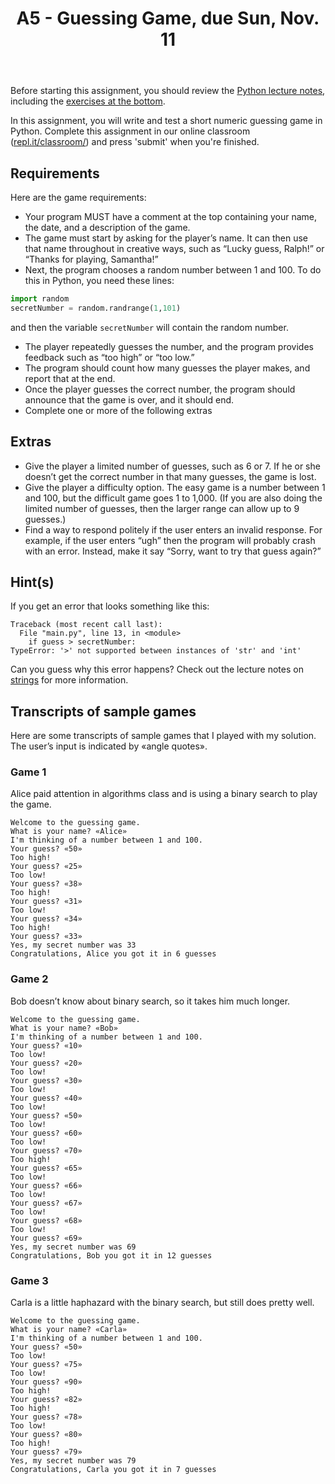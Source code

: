 ﻿---
# Posts need to have the `post` layout
layout: post

# The title of your post
title: A5 - Guessing Game, due Sun, Nov. 11

# (Optional) Write a short (~150 characters) description of each blog post.
# This description is used to preview the page on search engines, social media, etc.
description: >
   **Assigned** Monday, Oct. 29; **Due** Sun, Nov. 11 at 11:59 PM;

# (Optional) Link to an image that represents your blog post.
# The aspect ratio should be ~16:9.
image: /assets/img/default.jpg

# You can hide the description and/or image from the output
# (only visible to search engines) by setting:
# hide_description: true
# hide_image: true

# (Optional) Each post can have zero or more categories, and zero or more tags.
# The difference is that categories will be part of the URL, while tags will not.
# E.g. the URL of this post is <site.baseurl>/hydejack/2017/11/23/example-content/
categories: [CS 101]
tags: [Assignments]
# If you want a category or tag to have its own page,
# check out `_featured_categories` and `_featured_tags` respectively.
---
Before starting this assignment, you should review the [Python lecture notes](https://ramnauth.github.io/cs%20101/2018/10/29/python-programming/), including the [exercises at the bottom](https://ramnauth.github.io/cs%20101/2018/10/29/python-programming/#other-sample-programs).

In this assignment, you will write and test a short numeric guessing game in Python. Complete this assignment in our online classroom 
([repl.it/classroom/](https://repl.it/classroom/invite/10YUXv2)) and press 'submit' when you're finished.

## Requirements
Here are the game requirements:
- Your program MUST have a comment at the top containing your name, the date, and a description of the game.
- The game must start by asking for the player’s name. It can then use that name throughout in creative ways, such as “Lucky guess, Ralph!” or “Thanks for playing, Samantha!”
- Next, the program chooses a random number between 1 and 100. To do this in Python, you need these lines:
```py
import random
secretNumber = random.randrange(1,101)
```
and then the variable `secretNumber` will contain the random number.
- The player repeatedly guesses the number, and the program provides feedback such as “too high” or “too low.”
- The program should count how many guesses the player makes, and report that at the end.
- Once the player guesses the correct number, the program should announce that the game is over, and it should end.
- Complete one or more of the following extras

## Extras
- Give the player a limited number of guesses, such as 6 or 7. If he or she doesn’t get the correct number in that many guesses, the game is lost.
- Give the player a difficulty option. The easy game is a number between 1 and 100, but the difficult game goes 1 to 1,000. (If you are also doing the limited number of guesses, then the larger range can allow up to 9 guesses.)
- Find a way to respond politely if the user enters an invalid response. For example, if the user enters “ugh” then the program will probably crash with an error. Instead, make it say “Sorry, want to try that guess again?”

## Hint(s)
If you get an error that looks something like this:
```
Traceback (most recent call last):
  File "main.py", line 13, in <module>
    if guess > secretNumber:
TypeError: '>' not supported between instances of 'str' and 'int'
```
Can you guess why this error happens? Check out the lecture notes on [strings](https://ramnauth.github.io/cs%20101/2018/10/29/python-programming/#strings) for more information.

## Transcripts of sample games
Here are some transcripts of sample games that I played with my solution. The user’s input is indicated by «angle quotes».
### Game 1
Alice paid attention in algorithms class and is using a binary search to play the game.
```
Welcome to the guessing game.
What is your name? «Alice»
I'm thinking of a number between 1 and 100.
Your guess? «50»
Too high!
Your guess? «25»
Too low!
Your guess? «38»
Too high!
Your guess? «31»
Too low!
Your guess? «34»
Too high!
Your guess? «33»
Yes, my secret number was 33
Congratulations, Alice you got it in 6 guesses
```
### Game 2
Bob doesn’t know about binary search, so it takes him much longer.
```
Welcome to the guessing game.
What is your name? «Bob»
I'm thinking of a number between 1 and 100.
Your guess? «10»
Too low!
Your guess? «20»
Too low!
Your guess? «30»
Too low!
Your guess? «40»
Too low!
Your guess? «50»
Too low!
Your guess? «60»
Too low!
Your guess? «70»
Too high!
Your guess? «65»
Too low!
Your guess? «66»
Too low!
Your guess? «67»
Too low!
Your guess? «68»
Too low!
Your guess? «69»
Yes, my secret number was 69
Congratulations, Bob you got it in 12 guesses
```
### Game 3
Carla is a little haphazard with the binary search, but still does pretty well.
```
Welcome to the guessing game.
What is your name? «Carla»
I'm thinking of a number between 1 and 100.
Your guess? «50»
Too low!
Your guess? «75»
Too low!
Your guess? «90»
Too high!
Your guess? «82»
Too high!
Your guess? «78»
Too low!
Your guess? «80»
Too high!
Your guess? «79»
Yes, my secret number was 79
Congratulations, Carla you got it in 7 guesses
```